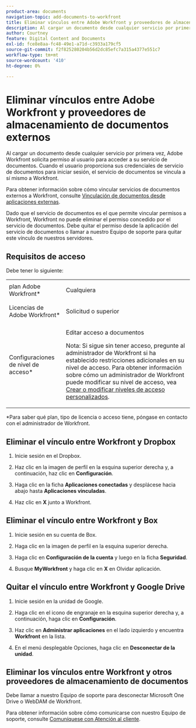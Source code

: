 ```yaml
---
product-area: documents
navigation-topic: add-documents-to-workfront
title: Eliminar vínculos entre Adobe Workfront y proveedores de almacenamiento de documentos externos
description: Al cargar un documento desde cualquier servicio por primera vez, Adobe Workfront solicita permiso al usuario para acceder a su servicio de documentos. Cuando el usuario proporciona sus credenciales de servicio de documentos para iniciar sesión, el servicio de documentos se vincula a sí mismo a Workfront.
author: Courtney
feature: Digital Content and Documents
exl-id: fce8e8aa-fc48-49e1-a71d-c3933a179cf5
source-git-commit: f2f825280204b56d2dc85efc7a315a4377e551c7
workflow-type: tm+mt
source-wordcount: '410'
ht-degree: 0%

---
```


# Eliminar vínculos entre Adobe Workfront y proveedores de almacenamiento de documentos externos

Al cargar un documento desde cualquier servicio por primera vez, Adobe Workfront solicita permiso al usuario para acceder a su servicio de documentos. Cuando el usuario proporciona sus credenciales de servicio de documentos para iniciar sesión, el servicio de documentos se vincula a sí mismo a Workfront.

Para obtener información sobre cómo vincular servicios de documentos externos a Workfront, consulte [Vinculación de documentos desde aplicaciones externas](../../documents/adding-documents-to-workfront/link-documents-from-external-apps.md).

Dado que el servicio de documentos es el que permite vincular permisos a Workfront, Workfront no puede eliminar el permiso concedido por el servicio de documentos. Debe quitar el permiso desde la aplicación del servicio de documentos o llamar a nuestro Equipo de soporte para quitar este vínculo de nuestros servidores.

## Requisitos de acceso

Debe tener lo siguiente:

<table style="table-layout:auto"> 
 <col> 
 <col> 
 <tbody> 
  <tr> 
   <td role="rowheader">plan Adobe Workfront*</td> 
   <td> <p> Cualquiera</p> </td> 
  </tr> 
  <tr> 
   <td role="rowheader">Licencias de Adobe Workfront*</td> 
   <td> <p>Solicitud o superior</p> </td> 
  </tr> 
  <tr> 
   <td role="rowheader">Configuraciones de nivel de acceso*</td> 
   <td> <p>Editar acceso a documentos</p> <p>Nota: Si sigue sin tener acceso, pregunte al administrador de Workfront si ha establecido restricciones adicionales en su nivel de acceso. Para obtener información sobre cómo un administrador de Workfront puede modificar su nivel de acceso, vea <a href="../../administration-and-setup/add-users/configure-and-grant-access/create-modify-access-levels.md" class="MCXref xref">Crear o modificar niveles de acceso personalizados</a>.</p> </td> 
  </tr> 
 </tbody> 
</table>

&#42;Para saber qué plan, tipo de licencia o acceso tiene, póngase en contacto con el administrador de Workfront.

## Eliminar el vínculo entre Workfront y Dropbox

1. Inicie sesión en el Dropbox.
1. Haz clic en la imagen de perfil en la esquina superior derecha y, a continuación, haz clic en **Configuración**.
1. Haga clic en la ficha **Aplicaciones conectadas** y desplácese hacia abajo hasta **Aplicaciones vinculadas**.

1. Haz clic en **X** junto a Workfront.

## Eliminar el vínculo entre Workfront y Box

1. Inicie sesión en su cuenta de Box.
1. Haga clic en la imagen de perfil en la esquina superior derecha.
1. Haga clic en **Configuración de la cuenta** y luego en la ficha **Seguridad**.

1. Busque **MyWorkfront** y haga clic en **X** en Olvidar aplicación.

## Quitar el vínculo entre Workfront y Google Drive

1. Inicie sesión en la unidad de Google.
1. Haga clic en el icono de engranaje en la esquina superior derecha y, a continuación, haga clic en **Configuración**.
1. Haz clic en **Administrar aplicaciones** en el lado izquierdo y encuentra **Workfront** en la lista.

1. En el menú desplegable Opciones, haga clic en **Desconectar de la unidad**.

## Eliminar los vínculos entre Workfront y otros proveedores de almacenamiento de documentos

Debe llamar a nuestro Equipo de soporte para desconectar Microsoft One Drive o WebDAM de Workfront.

Para obtener información sobre cómo comunicarse con nuestro Equipo de soporte, consulte [Comuníquese con Atención al cliente](../../workfront-basics/tips-tricks-and-troubleshooting/contact-customer-support.md).
